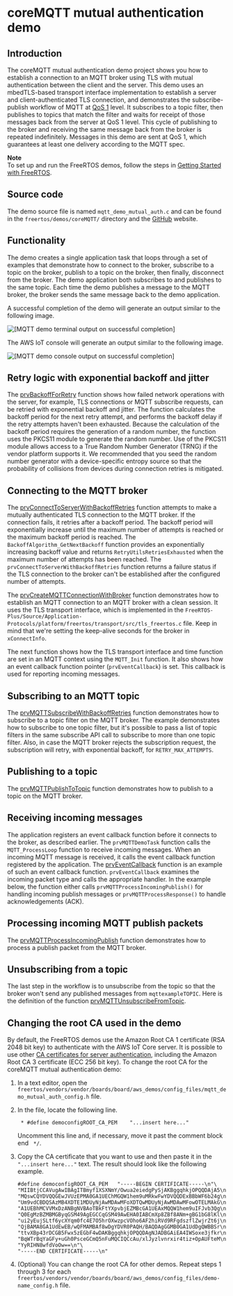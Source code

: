 # coreMQTT mutual authentication demo<a name="mqtt-demo-ma"></a>

## Introduction<a name="mqtt-demo-ma-introduction"></a>

The coreMQTT mutual authentication demo project shows you how to establish a connection to an MQTT broker using TLS with mutual authentication between the client and the server\. This demo uses an mbedTLS\-based transport interface implementation to establish a server and client\-authenticated TLS connection, and demonstrates the subscribe\-publish workflow of MQTT at [ QoS 1](http://docs.oasis-open.org/mqtt/mqtt/v3.1.1/errata01/os/mqtt-v3.1.1-errata01-os-complete.html#_Toc442180914) level\. It subscribes to a topic filter, then publishes to topics that match the filter and waits for receipt of those messages back from the server at QoS 1 level\. This cycle of publishing to the broker and receiving the same message back from the broker is repeated indefinitely\. Messages in this demo are sent at QoS 1, which guarantees at least one delivery according to the MQTT spec\.

**Note**  
To set up and run the FreeRTOS demos, follow the steps in [Getting Started with FreeRTOS](freertos-getting-started.md)\.

## Source code<a name="mqtt-demo-ma-source-code"></a>

The demo source file is named `mqtt_demo_mutual_auth.c` and can be found in the `freertos/demos/coreMQTT/` directory and the [ GitHub](https://github.com/aws/amazon-freertos/blob/main/demos/coreMQTT/mqtt_demo_mutual_auth.c) website\.

## Functionality<a name="mqtt-demo-ma-functionality"></a>

The demo creates a single application task that loops through a set of examples that demonstrate how to connect to the broker, subscribe to a topic on the broker, publish to a topic on the broker, then finally, disconnect from the broker\. The demo application both subscribes to and publishes to the same topic\. Each time the demo publishes a message to the MQTT broker, the broker sends the same message back to the demo application\.

A successful completion of the demo will generate an output similar to the following image\.

![\[MQTT demo terminal output on successful completion\]](http://docs.aws.amazon.com/freertos/latest/userguide/images/coremqtt-mad-output.png)

The AWS IoT console will generate an output similar to the following image\.

![\[MQTT demo console output on successful completion\]](http://docs.aws.amazon.com/freertos/latest/userguide/images/coremqtt-mad-console.png)

## Retry logic with exponential backoff and jitter<a name="mqtt-demo-ma-retry-logic"></a>

The [ prvBackoffForRetry](https://github.com/aws/amazon-freertos/blob/main/demos/coreMQTT/mqtt_demo_mutual_auth.c#L671-L717) function shows how failed network operations with the server, for example, TLS connections or MQTT subscribe requests, can be retried with exponential backoff and jitter\. The function calculates the backoff period for the next retry attempt, and performs the backoff delay if the retry attempts haven't been exhausted\. Because the calculation of the backoff period requires the generation of a random number, the function uses the PKCS11 module to generate the random number\. Use of the PKCS11 module allows access to a True Random Number Generator \(TRNG\) if the vendor platform supports it\. We recommended that you seed the random number generator with a device\-specific entropy source so that the probability of collisions from devices during connection retries is mitigated\.

## Connecting to the MQTT broker<a name="mqtt-demo-ma-connecting"></a>

The [ prvConnectToServerWithBackoffRetries](https://github.com/aws/amazon-freertos/blob/main/demos/coreMQTT/mqtt_demo_mutual_auth.c#L721-L782) function attempts to make a mutually authenticated TLS connection to the MQTT broker\. If the connection fails, it retries after a backoff period\. The backoff period will exponentially increase until the maximum number of attempts is reached or the maximum backoff period is reached\. The `BackoffAlgorithm_GetNextBackoff` function provides an exponentially increasing backoff value and returns `RetryUtilsRetriesExhausted` when the maximum number of attempts has been reached\. The `prvConnectToServerWithBackoffRetries` function returns a failure status if the TLS connection to the broker can't be established after the configured number of attempts\.

The [ prvCreateMQTTConnectionWithBroker](https://github.com/aws/amazon-freertos/blob/main/demos/coreMQTT/mqtt_demo_mutual_auth.c#L785-L848) function demonstrates how to establish an MQTT connection to an MQTT broker with a clean session\. It uses the TLS transport interface, which is implemented in the `FreeRTOS-Plus/Source/Application-Protocols/platform/freertos/transport/src/tls_freertos.c` file\. Keep in mind that we're setting the keep\-alive seconds for the broker in `xConnectInfo`\.

The next function shows how the TLS transport interface and time function are set in an MQTT context using the `MQTT_Init` function\. It also shows how an event callback function pointer \(`prvEventCallback`\) is set\. This callback is used for reporting incoming messages\.

## Subscribing to an MQTT topic<a name="mqtt-demo-ma-subscribing"></a>

The [ prvMQTTSubscribeWithBackoffRetries](https://github.com/aws/amazon-freertos/blob/main/demos/coreMQTT/mqtt_demo_mutual_auth.c#L871-L969) function demonstrates how to subscribe to a topic filter on the MQTT broker\. The example demonstrates how to subscribe to one topic filter, but it's possible to pass a list of topic filters in the same subscribe API call to subscribe to more than one topic filter\. Also, in case the MQTT broker rejects the subscription request, the subscription will retry, with exponential backoff, for `RETRY_MAX_ATTEMPTS`\.

## Publishing to a topic<a name="mqtt-demo-ma-publishing"></a>

The [ prvMQTTPublishToTopic](https://github.com/aws/amazon-freertos/blob/main/demos/coreMQTT/mqtt_demo_mutual_auth.c#L972-L1004) function demonstrates how to publish to a topic on the MQTT broker\. 

## Receiving incoming messages<a name="mqtt-demo-ma-receiving"></a>

The application registers an event callback function before it connects to the broker, as described earlier\. The `prvMQTTDemoTask` function calls the `MQTT_ProcessLoop` function to receive incoming messages\. When an incoming MQTT message is received, it calls the event callback function registered by the application\. The [ prvEventCallback](https://github.com/aws/amazon-freertos/blob/main/demos/coreMQTT/mqtt_demo_mutual_auth.c#L1139-L1154) function is an example of such an event callback function\. `prvEventCallback` examines the incoming packet type and calls the appropriate handler\. In the example below, the function either calls `prvMQTTProcessIncomingPublish()` for handling incoming publish messages or `prvMQTTProcessResponse()` to handle acknowledgements \(ACK\)\.

## Processing incoming MQTT publish packets<a name="mqtt-demo-ma-processing"></a>

The [ prvMQTTProcessIncomingPublish](https://github.com/aws/amazon-freertos/blob/main/demos/coreMQTT/mqtt_demo_mutual_auth.c#L1108-L1135) function demonstrates how to process a publish packet from the MQTT broker\. 

## Unsubscribing from a topic<a name="mqtt-demo-ma-unsubscribing"></a>

The last step in the workflow is to unsubscribe from the topic so that the broker won't send any published messages from `mqttexampleTOPIC`\. Here is the definition of the function [ prvMQTTUnsubscribeFromTopic](https://github.com/aws/amazon-freertos/blob/main/demos/coreMQTT/mqtt_demo_mutual_auth.c#L1007-L1043)\.

## Changing the root CA used in the demo<a name="mqtt-demo-ma-root-ca"></a>

By default, the FreeRTOS demos use the Amazon Root CA 1 certificate \(RSA 2048 bit key\) to authenticate with the AWS IoT Core server\. It is possible to use other [ CA certificates for server authentication](https://docs.aws.amazon.com/iot/latest/developerguide/server-authentication.html#server-authentication-certs), including the Amazon Root CA 3 certificate \(ECC 256 bit key\)\. To change the root CA for the coreMQTT mutual authentication demo: 

1. In a text editor, open the `freertos/vendors/vendor/boards/board/aws_demos/config_files/mqtt_demo_mutual_auth_config.h` file\.

1. In the file, locate the following line\.

   ```
    * #define democonfigROOT_CA_PEM    "...insert here..." 
   ```

   Uncomment this line and, if necessary, move it past the comment block end ` */`\.

1. Copy the CA certificate that you want to use and then paste it in the `"...insert here..."` text\. The result should look like the following example\.

   ```
   #define democonfigROOT_CA_PEM   "-----BEGIN CERTIFICATE-----\n"\
   "MIIBtjCCAVugAwIBAgITBmyf1XSXNmY/Owua2eiedgPySjAKBggqhkjOPQQDAjA5\n"\
   "MQswCQYDVQQGEwJVUzEPMA0GA1UEChMGQW1hem9uMRkwFwYDVQQDExBBbWF6b24g\n"\
   "Um9vdCBDQSAzMB4XDTE1MDUyNjAwMDAwMFoXDTQwMDUyNjAwMDAwMFowOTELMAkG\n"\
   "A1UEBhMCVVMxDzANBgNVBAoTBkFtYXpvbjEZMBcGA1UEAxMQQW1hem9uIFJvb3Qg\n"\
   "Q0EgMzBZMBMGByqGSM49AgEGCCqGSM49AwEHA0IABCmXp8ZBf8ANm+gBG1bG8lKl\n"\
   "ui2yEujSLtf6ycXYqm0fc4E7O5hrOXwzpcVOho6AF2hiRVd9RFgdszflZwjrZt6j\n"\
   "QjBAMA8GA1UdEwEB/wQFMAMBAf8wDgYDVR0PAQH/BAQDAgGGMB0GA1UdDgQWBBSr\n"\
   "ttvXBp43rDCGB5Fwx5zEGbF4wDAKBggqhkjOPQQDAgNJADBGAiEA4IWSoxe3jfkr\n"\
   "BqWTrBqYaGFy+uGh0PsceGCmQ5nFuMQCIQCcAu/xlJyzlvnrxir4tiz+OpAUFteM\n"\
   "YyRIHN8wfdVoOw==\n"\
   "-----END CERTIFICATE-----\n"
   ```

1. \(Optional\) You can change the root CA for other demos\. Repeat steps 1 through 3 for each `freertos/vendors/vendor/boards/board/aws_demos/config_files/demo-name_config.h` file\.